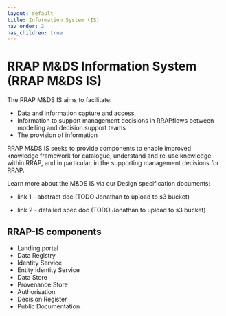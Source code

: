 ```yaml
---
layout: default
title: Information System (IS)
nav_order: 2
has_children: true
---
```


# RRAP M&DS Information System (RRAP M&DS IS)

The RRAP M&DS IS aims to facilitate:

- Data and information capture and access, 
- Information to support management decisions in RRAPflows between modelling and decision support teams
- The provision of information 

RRAP M&DS IS seeks to provide components to enable improved knowledge framework for catalogue, understand and re-use knowledge within RRAP, and in particular, in the supporting management decisions for RRAP. 

Learn more about the M&DS IS via our Design specification documents:

- link 1 - abstract doc (TODO Jonathan to upload to s3 bucket)

- link 2 - detailed spec doc (TODO Jonathan to upload to s3 bucket)

## RRAP-IS components
- Landing portal
- Data Registry
- Identity Service
- Entity Identity Service
- Data Store
- Provenance Store
- Authorisation
- Decision Register
- Public Documentation